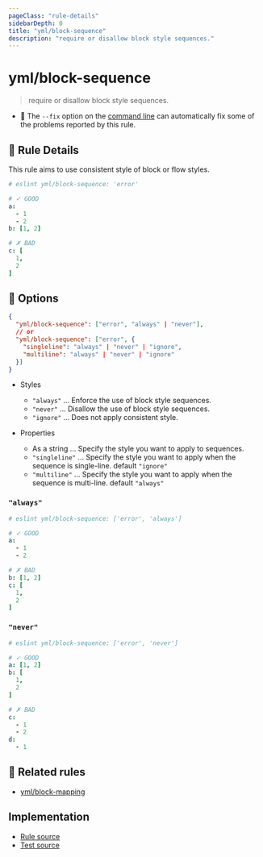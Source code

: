 ```yaml
---
pageClass: "rule-details"
sidebarDepth: 0
title: "yml/block-sequence"
description: "require or disallow block style sequences."
---
```

# yml/block-sequence

> require or disallow block style sequences.

- :wrench: The `--fix` option on the [command line](https://eslint.org/docs/user-guide/command-line-interface#fixing-problems) can automatically fix some of the problems reported by this rule.

## :book: Rule Details

This rule aims to use consistent style of block or flow styles.

<eslint-code-block fix>

```yaml
# eslint yml/block-sequence: 'error'

# ✓ GOOD
a:
  - 1
  - 2
b: [1, 2]

# ✗ BAD
c: [
  1,
  2
]
```

</eslint-code-block>

## :wrench: Options

```json
{
  "yml/block-sequence": ["error", "always" | "never"],
  // or
  "yml/block-sequence": ["error", {
    "singleline": "always" | "never" | "ignore",
    "multiline": "always" | "never" | "ignore"
  }]
}
```

- Styles
  - `"always"` ... Enforce the use of block style sequences.
  - `"never"` ... Disallow the use of block style sequences.
  - `"ignore"` ... Does not apply consistent style.

- Properties
  - As a string ... Specify the style you want to apply to sequences.
  - `"singleline"` ... Specify the style you want to apply when the sequence is single-line. default `"ignore"`
  - `"multiline"` ... Specify the style you want to apply when the sequence is multi-line. default `"always"`

### `"always"`

<eslint-code-block fix>

```yaml
# eslint yml/block-sequence: ['error', 'always']

# ✓ GOOD
a:
  - 1
  - 2

# ✗ BAD
b: [1, 2]
c: [
  1,
  2
]
```

</eslint-code-block>

### `"never"`

<eslint-code-block fix>

```yaml
# eslint yml/block-sequence: ['error', 'never']

# ✓ GOOD
a: [1, 2]
b: [
  1,
  2
]

# ✗ BAD
c:
  - 1
  - 2
d:
  - 1
```

</eslint-code-block>

## :couple: Related rules

- [yml/block-mapping]

[yml/block-mapping]: ./block-mapping.md

## Implementation

- [Rule source](https://github.com/ota-meshi/eslint-plugin-yml/blob/master/src/rules/block-sequence.ts)
- [Test source](https://github.com/ota-meshi/eslint-plugin-yml/blob/master/tests/src/rules/block-sequence.js)
